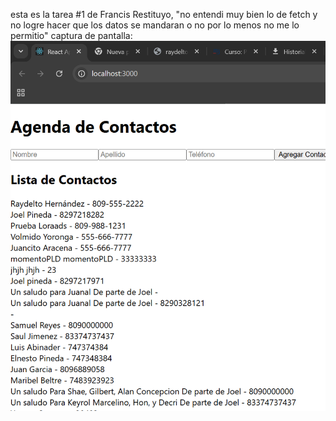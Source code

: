 esta es la tarea #1 de Francis Restituyo, 
"no entendi muy bien lo de fetch y no logre hacer que los datos se mandaran
o no por lo menos no me lo permitio"
captura de pantalla: 
![agendaIMG.png](agendaIMG.png)
